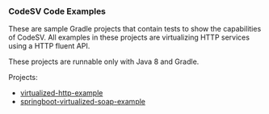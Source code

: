 ### CodeSV Code Examples
These are sample Gradle projects that contain tests to show the capabilities of CodeSV. All examples in these projects are virtualizing HTTP services using a HTTP fluent API.

These projects are runnable only with Java 8 and Gradle.

Projects:
* [virtualized-http-example](./virtualized-http-examples/)
* [springboot-virtualized-soap-example](./springboot-virtualized-soap-example/)
